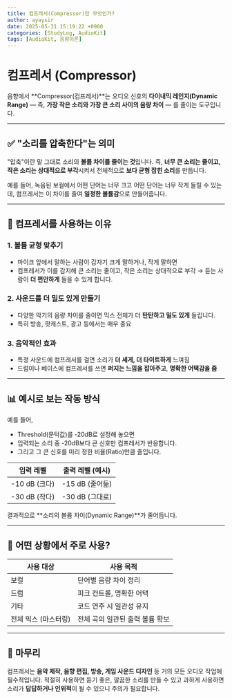 ```yaml
---
title: 컴프레서(Compressor)란 무엇인가?
author: ayaysir
date: 2025-05-31 15:19:22 +0900
categories: [StudyLog, AudioKit]
tags: [AudioKit, 음향이론]
---
```


# 컴프레서 (Compressor)

음향에서 \*\*Compressor(컴프레서)\*\*는 오디오 신호의 **다이내믹 레인지(Dynamic Range)** — 즉, **가장 작은 소리와 가장 큰 소리 사이의 음량 차이** — 를 줄이는 도구입니다.

---

## ✅ "소리를 압축한다"는 의미

"압축"이란 말 그대로 소리의 **볼륨 차이를 줄이는 것**입니다.
즉, **너무 큰 소리는 줄이고, 작은 소리는 상대적으로 부각**시켜서
전체적으로 **보다 균형 잡힌 소리**를 만듭니다.

예를 들어, 녹음된 보컬에서 어떤 단어는 너무 크고 어떤 단어는 너무 작게 들릴 수 있는데,
컴프레서는 이 차이를 줄여 **일정한 볼륨감**으로 만들어줍니다.

---

## 🎯 컴프레서를 사용하는 이유

### 1. **볼륨 균형 맞추기**

* 마이크 앞에서 말하는 사람이 갑자기 크게 말하거나, 작게 말하면
* 컴프레서가 이를 감지해 큰 소리는 줄이고, 작은 소리는 상대적으로 부각
  → 듣는 사람이 **더 편안하게** 들을 수 있게 합니다.

### 2. **사운드를 더 밀도 있게 만들기**

* 다양한 악기의 음량 차이를 줄이면 믹스 전체가 더 **탄탄하고 밀도 있게** 들립니다.
* 특히 방송, 팟캐스트, 광고 등에서는 매우 중요

### 3. **음악적인 효과**

* 특정 사운드에 컴프레서를 걸면 소리가 **더 세게, 더 타이트하게** 느껴짐
* 드럼이나 베이스에 컴프레서를 쓰면 **퍼지는 느낌을 잡아주고**, **명확한 어택감을 줌**

---

## 📊 예시로 보는 작동 방식

예를 들어,

* Threshold(문턱값)를 -20dB로 설정해 놓으면
* 입력되는 소리 중 -20dB보다 큰 신호만 컴프레서가 반응합니다.
* 그리고 그 큰 신호를 미리 정한 비율(Ratio)만큼 줄입니다.

| 입력 레벨       | 출력 레벨 (예시)   |
| ----------- | ------------ |
| -10 dB (크다) | -15 dB (줄어듦) |
| -30 dB (작다) | -30 dB (그대로) |

결과적으로 \*\*소리의 볼륨 차이(Dynamic Range)\*\*가 줄어듭니다.

---

## 📍 어떤 상황에서 주로 사용?

| 사용 대상        | 사용 목적              |
| ------------ | ------------------ |
| 보컬           | 단어별 음량 차이 정리       |
| 드럼           | 피크 컨트롤, 명확한 어택     |
| 기타           | 코드 연주 시 일관성 유지     |
| 전체 믹스 (마스터링) | 전체 곡의 일관된 출력 볼륨 확보 |

---

## 📌 마무리

컴프레서는 **음악 제작, 음향 편집, 방송, 게임 사운드 디자인** 등 거의 모든 오디오 작업에 필수적입니다.
적절히 사용하면 듣기 좋은, 깔끔한 소리를 만들 수 있고
과하게 사용하면 소리가 **답답하거나 인위적**이 될 수 있으니 주의가 필요합니다.
